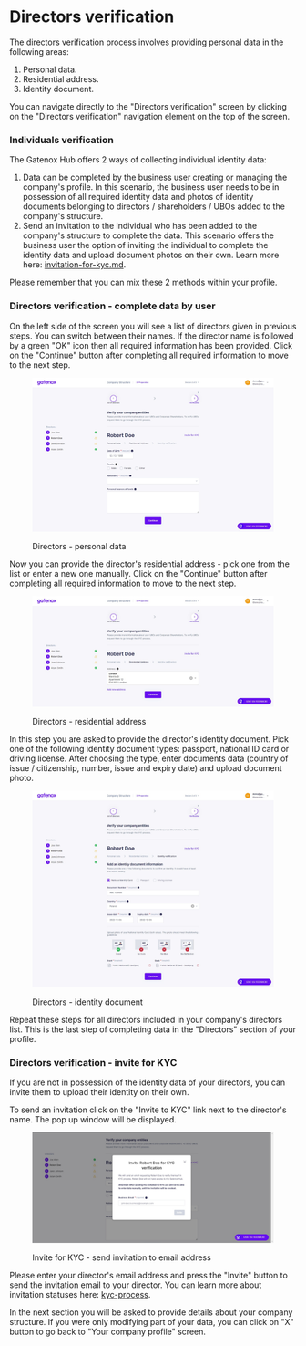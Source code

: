 # Directors verification

The directors verification process involves providing personal data in the following areas:

1. Personal data.
2. Residential address.
3. Identity document.

You can navigate directly to the "Directors verification" screen by clicking on the "Directors verification" navigation element on the top of the screen.

### **Individuals verification**

The Gatenox Hub offers 2 ways of collecting individual identity data:

1. Data can be completed by the business user creating or managing the company's profile. In this scenario, the business user needs to be in possession of all required identity data and photos of identity documents belonging to directors / shareholders / UBOs added to the company's structure.
2. Send an invitation to the individual who has been added to the company's structure to complete the data. This scenario offers the business user the option of inviting the individual to complete the identity data and upload document photos on their own. Learn more here: [invitation-for-kyc.md](../../i-received-email-from-gatenox/invitation-for-kyc.md "mention").

Please remember that you can mix these 2 methods within your profile.

### Directors verification - complete data by user

On the left side of the screen you will see a list of directors given in previous steps. You can switch between their names. If the director name is followed by a green "OK" icon then all required information has been provided. Click on the "Continue" button after completing all required information to move to the next step.

<figure><img src="../../../.gitbook/assets/dir_internal_personal.png" alt="Directors - personal data"><figcaption><p>Directors - personal data</p></figcaption></figure>

Now you can provide the director's residential address - pick one from the list or enter a new one manually. Click on the "Continue" button after completing all required information to move to the next step.

<figure><img src="../../../.gitbook/assets/dir_internal_address.png" alt="Directors - residential address"><figcaption><p>Directors - residential address</p></figcaption></figure>

In this step you are asked to provide the director's identity document. Pick one of the following identity document types: passport, national ID card or driving license. After choosing the type, enter documents data (country of issue / citizenship, number, issue and expiry date) and upload document photo.

<figure><img src="../../../.gitbook/assets/dir_internal_document.png" alt="Directors - identity document"><figcaption><p>Directors - identity document</p></figcaption></figure>

Repeat these steps for all directors included in your company's directors list. This is the last step of completing data in the "Directors" section of your profile.

### Directors verification - invite for KYC

If you are not in possession of the identity data of your directors, you can invite them to upload their identity on their own.

To send an invitation click on the "Invite to KYC" link next to the director's name. The pop up window will be displayed.

<figure><img src="../../../.gitbook/assets/dir_personal_invitation_KYC.png" alt="Invite for KYC - send invitation to email address"><figcaption><p>Invite for KYC - send invitation to email address</p></figcaption></figure>

Please enter your director's email address and press the "Invite" button to send the invitation email to your director. You can learn more about invitation statuses here: [kyc-process](../../kyc-process/ "mention").

In the next section you will be asked to provide details about your company structure. If you were only modifying part of your data, you can click on "X" button to go back to "Your company profile" screen.
